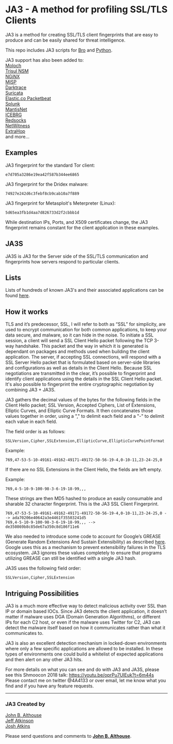 # JA3 - A method for profiling SSL/TLS Clients

JA3 is a method for creating SSL/TLS client fingerprints that are easy to produce and can be easily shared for threat intelligence.

This repo includes JA3 scripts for [Bro](https://www.bro.org/) and [Python](https://www.python.org/).

JA3 support has also been added to:  
[Moloch](http://molo.ch/)  
[Trisul NSM](https://github.com/trisulnsm/trisul-scripts/tree/master/lua/frontend_scripts/reassembly/ja3)  
[NGiNX](https://github.com/fooinha/nginx-ssl-ja3)  
[MISP](https://github.com/MISP)  
[Darktrace](https://www.darktrace.com/)  
[Suricata](https://suricata-ids.org/tag/ja3/)  
[Elastic.co Packetbeat](https://www.elastic.co/guide/en/beats/packetbeat/master/exported-fields-tls.html)  
[Splunk](https://www.splunk.com/blog/2017/12/18/configuring-ja3-with-bro-for-splunk.html)  
[MantisNet](https://www.mantisnet.com/)  
[ICEBRG](http://icebrg.io/)  
[Redsocks](https://www.redsocks.eu/)  
[NetWitness](https://github.com/timetology/nw/tree/master/parsers/ssl_ja3)  
[ExtraHop](https://www.extrahop.com/)  
and more...  


## Examples

JA3 fingerprint for the standard Tor client:  
```
e7d705a3286e19ea42f587b344ee6865
```
JA3 fingerprint for the Dridex malware:
```
74927e242d6c3febf8cb9cab10a7f889
```
JA3 fingerprint for Metasploit's Meterpreter (Linux):
```
5d65ea3fb1d4aa7d826733d2f2cbbb1d
```

While destination IPs, Ports, and X509 certificates change, the JA3 fingerprint remains constant for the client application in these examples.

## JA3S

JA3S is JA3 for the Server side of the SSL/TLS communication and fingerprints how servers respond to particular clients.

## Lists

Lists of hundreds of known JA3's and their associated applications can be found [here](https://github.com/salesforce/ja3/tree/master/lists).

## How it works

TLS and it’s predecessor, SSL, I will refer to both as “SSL” for simplicity, are used to encrypt communication for both common applications, to keep your data secure, and malware, so it can hide in the noise. To initiate a SSL session, a client will send a SSL Client Hello packet following the TCP 3-way handshake. This packet and the way in which it is generated is dependant on packages and methods used when building the client application. The server, if accepting SSL connections, will respond with a SSL Server Hello packet that is formulated based on server-side libraries and configurations as well as details in the Client Hello. Because SSL negotiations are transmitted in the clear, it’s possible to fingerprint and identify client applications using the details in the SSL Client Hello packet. It's also possible to fingerprint the entire cryptographic negotiation by combining JA3 + JA3S.

JA3 gathers the decimal values of the bytes for the following fields in the Client Hello packet; SSL Version, Accepted Ciphers, List of Extensions, Elliptic Curves, and Elliptic Curve Formats. It then concatenates those values together in order, using a "," to delimit each field and a "-" to delimit each value in each field.

The field order is as follows:
```
SSLVersion,Cipher,SSLExtension,EllipticCurve,EllipticCurvePointFormat
```
Example:
```    
769,47-53-5-10-49161-49162-49171-49172-50-56-19-4,0-10-11,23-24-25,0
```
If there are no SSL Extensions in the Client Hello, the fields are left empty. 

Example:
```   
769,4-5-10-9-100-98-3-6-19-18-99,,,
```
These strings are then MD5 hashed to produce an easily consumable and sharable 32 character fingerprint. This is the JA3 SSL Client Fingerprint.
```
769,47-53-5-10-49161-49162-49171-49172-50-56-19-4,0-10-11,23-24-25,0 --> ada70206e40642a3e4461f35503241d5
769,4-5-10-9-100-98-3-6-19-18-99,,, --> de350869b8c85de67a350c8d186f11e6
```
We also needed to introduce some code to account for Google’s GREASE (Generate Random Extensions And Sustain Extensibility) as described [here](https://tools.ietf.org/html/draft-davidben-tls-grease-01). Google uses this as a mechanism to prevent extensibility failures in the TLS ecosystem.  JA3 ignores these values completely to ensure that programs utilizing GREASE can still be identified with a single JA3 hash.

JA3S uses the following field order:
```
SSLVersion,Cipher,SSLExtension
```

## Intriguing Possibilities

JA3 is a much more effective way to detect malicious activity over SSL than IP or domain based IOCs. Since JA3 detects the client application, it doesn’t matter if malware uses DGA (Domain Generation Algorithms), or different IPs for each C2 host, or even if the malware uses Twitter for C2, JA3 can detect the malware itself based on how it communicates rather than what it communicates to.

JA3 is also an excellent detection mechanism in locked-down environments where only a few specific applications are allowed to be installed. In these types of environments one could build a whitelist of expected applications and then alert on any other JA3 hits.

For more details on what you can see and do with JA3 and JA3S, please see this Shmoocon 2018 talk: https://youtu.be/oprPu7UIEuk?t=6m44s  
Please contact me on twitter @4A4133 or over email, let me know what you find and if you have any feature requests. 

___  
### JA3 Created by

[John B. Althouse](mailto:jalthouse@salesforce.com)  
[Jeff Atkinson](mailto:jatkinson@salesforce.com)  
[Josh Atkins](mailto:j.atkins@salesforce.com)  

Please send questions and comments to **[John B. Althouse](mailto:jalthouse@salesforce.com)**.

